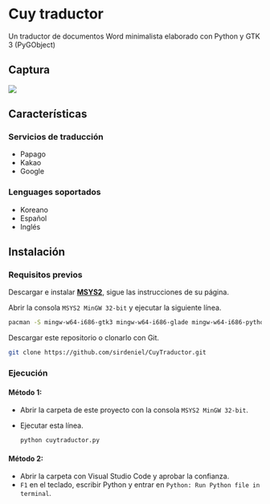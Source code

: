 
# Cuy traductor

Un traductor de documentos Word minimalista elaborado con Python y GTK 3 (PyGObject)


## Captura
![](https://i.ibb.co/C5MhpRW/cuytrad-mainview.png)


## Características

### Servicios de traducción
- Papago
- Kakao
- Google

### Lenguages soportados
- Koreano
- Español
- Inglés

## Instalación

### Requisitos previos

Descargar e instalar [**MSYS2**](https://www.msys2.org/), sigue las instrucciones de su página.

Abrir la consola `MSYS2 MinGW 32-bit` y ejecutar la siguiente línea.

```bash
pacman -S mingw-w64-i686-gtk3 mingw-w64-i686-glade mingw-w64-i686-python3-gobject mingw-w64-i686-python3-pip 
```

Descargar este repositorio o clonarlo con Git.

```bash
git clone https://github.com/sirdeniel/CuyTraductor.git
```

### Ejecución

#### Método 1:
- Abrir la carpeta de este proyecto con la consola `MSYS2 MinGW 32-bit`.

- Ejecutar esta línea.
  ```bash
  python cuytraductor.py
  ```

#### Método 2:
- Abrir la carpeta con Visual Studio Code y aprobar la confianza.
- `F1` en el teclado, escribir Python y entrar en `Python: Run Python file in terminal`.

